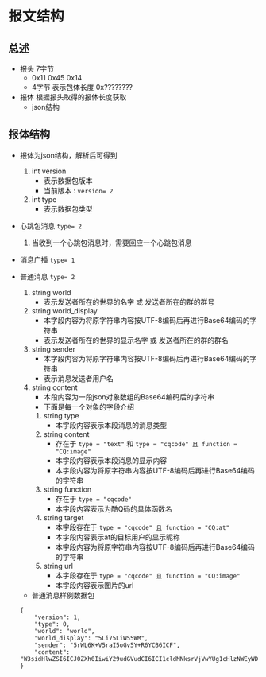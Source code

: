 # 报文结构
## 总述
- 报头 7字节
	- 0x11 0x45 0x14
	- 4字节 表示包体长度 0x????????
- 报体 根据报头取得的报体长度获取
	- json结构
	
## 报体结构
- 报体为json结构，解析后可得到
	1. int version
		- 表示数据包版本
		- 当前版本 : ```version= 2```
	2. int type
		- 表示数据包类型	
- 心跳包消息 ```type= 2```
	1. 当收到一个心跳包消息时，需要回应一个心跳包消息
- 消息广播 ```type= 1```
- 普通消息 ```type= 2```
	1. string world
		- 表示发送者所在的世界的名字 或 发送者所在的群的群号
	2. string world_display
		- 本字段内容为将原字符串内容按UTF-8编码后再进行Base64编码的字符串
		- 表示发送者所在的世界的显示名字 或 发送者所在的群的群名
	2. string sender
		- 本字段内容为将原字符串内容按UTF-8编码后再进行Base64编码的字符串
		- 表示消息发送者用户名
	3. string content
		- 本段内容为一段json对象数组的Base64编码后的字符串
		- 下面是每一个对象的字段介绍
		1. string type
			- 本字段内容表示本段消息的消息类型
		2. string content
			- 存在于 ```type = "text"``` 和 ```type = "cqcode" 且 function = "CQ:image"```
			- 本字段内容表示本段消息的显示内容
			- 本字段内容为将原字符串内容按UTF-8编码后再进行Base64编码的字符串
		3. string function
			- 存在于 ```type = "cqcode"``` 
			- 本字段内容表示为酷Q码的具体函数名
		4. string target
			- 本字段存在于 ```type = "cqcode" 且 function = "CQ:at"```
			- 本字段内容表示at的目标用户的显示昵称
			- 本字段内容为将原字符串内容按UTF-8编码后再进行Base64编码的字符串
		5. string url
			- 本字段存在于 ```type = "cqcode" 且 function = "CQ:image"```
			- 本字段内容表示图片的url

	- 普通消息样例数据包
	```
	{
		"version": 1,
		"type": 0,
		"world": "world",
		"world_display": "5Li75LiW55WM",
		"sender": "5rWL6K+V5raI5oGv5Y+R6YCB6ICF",
		"content": "W3sidHlwZSI6ICJ0ZXh0IiwiY29udGVudCI6ICI1cldMNksrVjVwYUg1cHlzNWEyWDVxNjEifSx7InR5cGUiOiAiY3Fjb2RlIiwiZnVuY3Rpb24iOiAiQ1E6YXQiLCJ0YXJnZXQiOiAiNXJXTDZLK1Y1cmFJNW9HdjZLS3JZWFRvZ0lVPSJ9LHsidHlwZSI6ICJjcWNvZGUiLCJmdW5jdGlvbiI6ICJDUTppbWFnZSIsInVybCI6ICJodHRwOi8vIiwiY29udGVudCI6ICJXK1didnVlSmgxMD0ifSx7InR5cGUiOiAidGV4dCIsImNvbnRlbnQiOiAiWlcxdmFtbm10WXZvcjVYd241Q08ifV0="
	}
	```